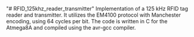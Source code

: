 "# RFID_125khz_reader_transmitter" 
Implementation of a 125 kHz RFID tag reader and transmitter. It utilizes the EM4100 protocol with Manchester encoding, using 64 cycles per bit.
The code is written in C for the Atmega8A and compiled using the avr-gcc compiler.